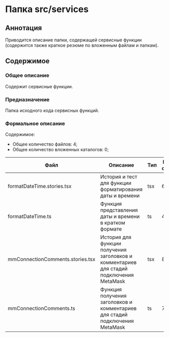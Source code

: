 # Папка src/services

## Аннотация

Приводится описание папки, содержащей сервисные функции (содержится также краткое резюме по вложенным файлам и папкам).

## Содержимое

### Общее описание

Содержит сервисные функции.

### Предназначение

Папка исходного кода сервисных функций.


### Формальное описание

Содержимое:
* Общее количество файлов: 4;
* Общее количество вложенных каталогов: 0;

| Файл                             | Описание                                                                                | Тип | К-во строк | Последнее изменение | Звезды    |
|----------------------------------|-----------------------------------------------------------------------------------------|-----|------------|---------------------|-----------|
| formatDateTime.stories.tsx       | История и тест для функции форматирования даты и времени                                | tsx | 65         | 2025-05-09 20:41:46 | Нет звезд |
| formatDateTime.ts                | Функция представления даты и времени в кратком формате                                  | ts  | 49         | 2025-05-10 18:31:04 | ★☆☆☆☆     |
| mmConnectionComments.stories.tsx | История для функции получения заголовков и комментариев для стадий подключения MetaMask | tsx | 87         | 2025-05-10 18:31:04 | Нет звезд |
| mmConnectionComments.ts          | Функция получения заголовков и комментариев для стадий подключения MetaMask             | ts  | 76         | 2025-05-10 21:24:32 | ★☆☆☆☆     |

